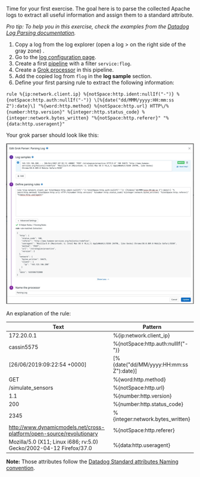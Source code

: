Time for your first exercise. The goal here is to parse the collected Apache logs to extract all useful information and assign them to a standard attribute.

_Pro tip: To help you in this exercise, check the examples from the [Datadog Log Parsing documentation](https://docs.datadoghq.com/logs/processing/parsing/)._

1. Copy a log from the log explorer (open a log > on the right side of the gray zone) .
2. Go to the [log configuration page](https://app.datadoghq.com/logs/pipelines).
3. Create a first [pipeline](https://docs.datadoghq.com/logs/processing/pipelines/) with a filter `service:flog`.
4. Create a [Grok processor](https://docs.datadoghq.com/logs/processing/processors/?tab=ui#grok-parser) in this pipeline.
5. Add the copied log from `flog` in the **log sample** section.
6. Define your first parsing rule to extract the following information:

```text
rule %{ip:network.client.ip} %{notSpace:http.ident:nullIf("-")} %{notSpace:http.auth:nullIf("-")} \[%{date("dd/MMM/yyyy:HH:mm:ss Z"):date}\] "%{word:http.method} %{notSpace:http.url} HTTP\/%{number:http.version}" %{integer:http.status_code} %{integer:network.bytes_written} "%{notSpace:http.referer}" "%{data:http.useragent}"
```

Your grok parser should look like this:

![Grok config](https://raw.githubusercontent.com/l0k0ms/workshops/master/using-logs-to-improve-developer-productivity/images/grok-config.png)

An explanation of the rule:

| Text                                                                  | Pattern                                   |
| --------------------------------------------------------------------- | ----------------------------------------- |
| 172.20.0.1                                                            | %{ip:network.client_ip}                   |
| cassin5575                                                            | %{notSpace:http.auth:nullIf("-")}         |
| [26/06/2019:09:22:54 +0000]                                           | \[%{date("dd/MM/yyyy:HH:mm:ss Z"):date}\] |
| GET                                                                   | %{word:http.method}                       |
| /simulate_sensors                                                     | %{notSpace:http.url}                      |
| 1.1                                                                   | %{number:http.version}                    |
| 200                                                                   | %{number:http.status_code}                |
| 2345                                                                  | %{integer:network.bytes_written}          |
| http://www.dynamicmodels.net/cross-platform/open-source/revolutionary | %{notSpace:http.referer}                  |
| Mozilla/5.0 (X11; Linux i686; rv:5.0) Gecko/2002-04-12 Firefox/37.0   | %{data:http.useragent}                    |


**Note:** Those attributes follow the [Datadog Standard attributes Naming convention](https://docs.datadoghq.com/logs/processing/attributes_naming_convention/#default-standard-attribute-list).
